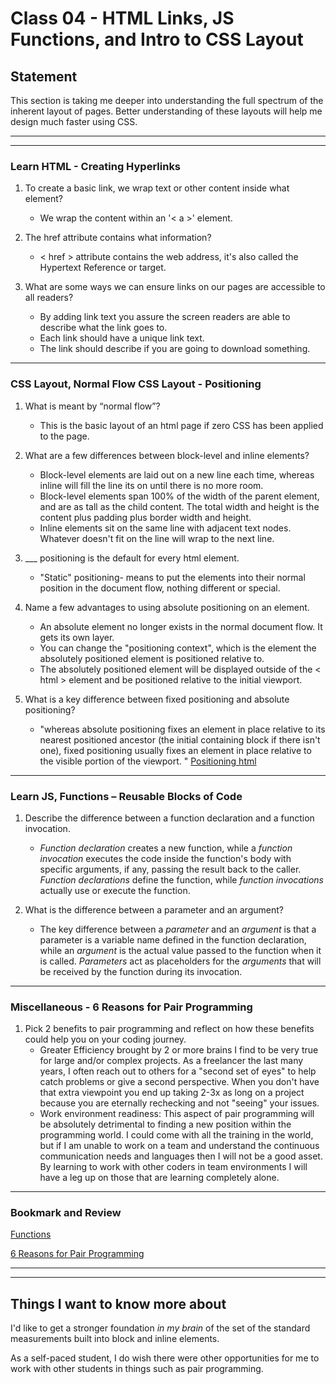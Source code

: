 # Class 04 - HTML Links, JS Functions, and Intro to CSS Layout

## Statement

This section is taking me deeper into understanding the full spectrum of the inherent layout of pages. Better understanding of these layouts will help me design much faster using CSS.

---
---

### Learn HTML - Creating Hyperlinks

1. To create a basic link, we wrap text or other content inside what element?
    - We wrap the content within an '< a >' element.

2. The href attribute contains what information?
    - < href > attribute contains the web address, it's also called the Hypertext Reference or target.

3. What are some ways we can ensure links on our pages are accessible to all readers?
    - By adding link text you assure the screen readers are able to describe what the link goes to.
    - Each link should have a unique link text.
    - The link should describe if you are going to download something.

---

### CSS Layout, Normal Flow CSS Layout - Positioning

1. What is meant by “normal flow”?
    - This is the basic layout of an html page if zero CSS has been applied to the page.

2. What are a few differences between block-level and inline elements?
    - Block-level elements are laid out on a new line each time, whereas inline will fill the line its on until there is no more room.
    - Block-level elements span 100% of the width of the parent element, and are as tall as the child content. The total width and height is the content plus padding plus border width and height.
    - Inline elements sit on the same line with adjacent text nodes. Whatever doesn't fit on the line will wrap to the next line.

3. ___ positioning is the default for every html element.
    - "Static" positioning- means to put the elements into their normal position in the document flow, nothing different or special.

4. Name a few advantages to using absolute positioning on an element.
    - An absolute element no longer exists in the normal document flow. It gets its own layer.
    - You can change the "positioning context", which is the element the absolutely positioned element is positioned relative to.
    - The absolutely positioned element will be displayed outside of the < html > element and be positioned relative to the initial viewport.

5. What is a key difference between fixed positioning and absolute positioning?
    - "whereas absolute positioning fixes an element in place relative to its nearest positioned ancestor (the initial containing block if there isn't one), fixed positioning usually fixes an element in place relative to the visible portion of the viewport. " [Positioning html](https://developer.mozilla.org/en-US/docs/Learn/CSS/CSS_layout/Positioning)

---

### Learn JS, Functions – Reusable Blocks of Code

1. Describe the difference between a function declaration and a function invocation.
    - *Function declaration* creates a new function, while a *function invocation* executes the code inside the function's body with specific arguments, if any, passing the result back to the caller. *Function declarations* define the function, while *function invocations* actually use or execute the function.

2. What is the difference between a parameter and an argument?
    - The key difference between a *parameter* and an *argument* is that a parameter is a variable name defined in the function declaration, while an *argument* is the actual value passed to the function when it is called. *Parameters* act as placeholders for the *arguments* that will be received by the function during its invocation.

---

### Miscellaneous - 6 Reasons for Pair Programming

1. Pick 2 benefits to pair programming and reflect on how these benefits could help you on your coding journey.
    - Greater Efficiency brought by 2 or more brains I find to be very true for large and/or complex projects. As a freelancer the last many years, I often reach out to others for a "second set of eyes" to help catch problems or give a second perspective. When you don't have that extra viewpoint you end up taking 2-3x as long on a project because you are eternally rechecking and not "seeing" your issues.
    - Work environment readiness: This aspect of pair programming will be absolutely detrimental to finding a new position within the programming world. I could come with all the training in the world, but if I am unable to work on a team and understand the continuous communication needs and languages then I will not be a good asset. By learning to work with other coders in team environments I will have a leg up on those that are learning completely alone.

---

### Bookmark and Review

[Functions](https://developer.mozilla.org/en-US/docs/Learn/JavaScript/Building_blocks/Functions)

[6 Reasons for Pair Programming](https://www.codefellows.org/blog/6-reasons-for-pair-programming/)

---
---

## Things I want to know more about

I'd like to get a stronger foundation *in my brain* of the set of the standard measurements built into block and inline elements.

As a self-paced student, I do wish there were other opportunities for me to work with other students in things such as pair programming.
